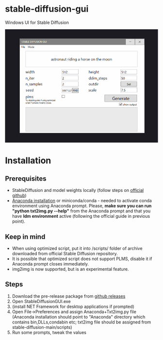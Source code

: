 # stable-diffusion-gui
Windows UI for Stable Diffusion

![showcase](https://raw.githubusercontent.com/razzorblade/stable-diffusion-gui/main/img/sdgui.gif)

# Installation

## Prerequisites
- StableDiffusion and model weights locally (follow steps on [official github](https://github.com/CompVis/stable-diffusion))
- [Anaconda installation](https://www.anaconda.com/) or miniconda/conda - needed to activate conda environment using Anaconda prompt.
Please, **make sure you can run "python txt2img.py --help"** from the Anaconda prompt and that you have **ldm environment** active (following the official guide in previous point).

## Keep in mind
- When using optimized script, put it into /scripts/ folder of archive downloaded from official Stable Diffusion repository.
- It is possible that optimized script does not support PLMS, disable it if Anaconda prompt closes immediately.
- img2img is now supported, but is an experimental feature.

## Steps
1. Download the pre-release package from [github releases](https://github.com/razzorblade/stable-diffusion-gui/releases/tag/alpha-release)
2. Open StableDiffusionGUI.exe
3. (install NET Framework for desktop applications if prompted)
4. Open File->Preferences and assign Anaconda+Txt2img.py file (Anaconda installation should point to "Anaconda" directory which contains bin,DLLs,condabin etc; txt2img file should be assigned from stable-diffusion-main/scripts)
5. Run some prompts, tweak the values
